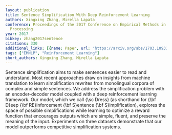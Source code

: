 ```yaml
---
layout: publication
title: Sentence Simplification With Deep Reinforcement Learning
authors: Xingxing Zhang, Mirella Lapata
conference: Proceedings of the 2017 Conference on Empirical Methods in Natural Language
  Processing
year: 2017
bibkey: zhang2017sentence
citations: 330
additional_links: [{name: Paper, url: 'https://arxiv.org/abs/1703.10931'}]
tags: ["EMNLP", "Reinforcement Learning"]
short_authors: Xingxing Zhang, Mirella Lapata
---
```

Sentence simplification aims to make sentences easier to read and understand.
Most recent approaches draw on insights from machine translation to learn
simplification rewrites from monolingual corpora of complex and simple
sentences. We address the simplification problem with an encoder-decoder model
coupled with a deep reinforcement learning framework. Our model, which we call
\{\sc Dress\} (as shorthand for \{\bf D\}eep \{\bf RE\}inforcement \{\bf S\}entence
\{\bf S\}implification), explores the space of possible simplifications while
learning to optimize a reward function that encourages outputs which are
simple, fluent, and preserve the meaning of the input. Experiments on three
datasets demonstrate that our model outperforms competitive simplification
systems.